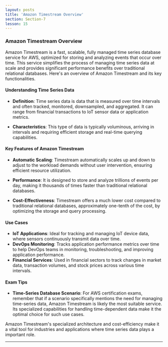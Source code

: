```yaml
---
layout: posts
title: 'Amazon Timestream Overview'
section: Section-7
lesson: 15
---
```


### Amazon Timestream Overview

Amazon Timestream is a fast, scalable, fully managed time series database service for AWS, optimized for storing and analyzing events that occur over time. This service simplifies the process of managing time series data at scale and provides significant performance benefits over traditional relational databases. Here's an overview of Amazon Timestream and its key functionalities.

<!-- pagebreak -->

#### Understanding Time Series Data

- **Definition**: Time series data is data that is measured over time intervals and often tracked, monitored, downsampled, and aggregated. It can range from financial transactions to IoT sensor data or application metrics.

- **Characteristics**: This type of data is typically voluminous, arriving in intervals and requiring efficient storage and real-time querying capabilities.

<!-- pagebreak -->

#### Key Features of Amazon Timestream

- **Automatic Scaling**: Timestream automatically scales up and down to adjust to the workload demands without user intervention, ensuring efficient resource utilization.

- **Performance**: It is designed to store and analyze trillions of events per day, making it thousands of times faster than traditional relational databases.

- **Cost-Effectiveness**: Timestream offers a much lower cost compared to traditional relational databases, approximately one-tenth of the cost, by optimizing the storage and query processing.

<!-- pagebreak -->

#### Use Cases

- **IoT Applications**: Ideal for tracking and managing IoT device data, where sensors continuously transmit data over time.
- **DevOps Monitoring**: Tracks application performance metrics over time to help DevOps teams in monitoring, troubleshooting, and improving application performance.
- **Financial Services**: Used in financial sectors to track changes in market data, transaction volumes, and stock prices across various time intervals.

<!-- pagebreak -->

#### Exam Tips

- **Time-Series Database Scenario**: For AWS certification exams, remember that if a scenario specifically mentions the need for managing time-series data, Amazon Timestream is likely the most suitable service. Its specialized capabilities for handling time-dependent data make it the optimal choice for such use cases.

Amazon Timestream's specialized architecture and cost-efficiency make it a vital tool for industries and applications where time series data plays a important role.

---
